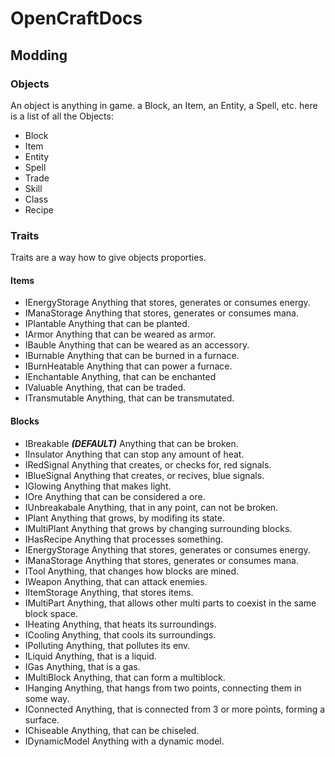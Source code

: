 # OpenCraftDocs
## Modding
### Objects
An object is anything in game. a Block, an Item, an Entity, a Spell, etc.
here is a list of all the Objects:
* Block
* Item
* Entity
* Spell
* Trade
* Skill
* Class
* Recipe

### Traits
Traits are a way how to give objects proporties.
#### Items
* IEnergyStorage
Anything that stores, generates or consumes energy.
* IManaStorage
Anything that stores, generates or consumes mana.
* IPlantable
Anything that can be planted.
* IArmor
Anything that can be weared as armor.
* IBauble
Anything that can be weared as an accessory.
* IBurnable
Anything that can be burned in a furnace.
* IBurnHeatable
Anything that can power a furnace.
* IEnchantable
Anything, that can be enchanted
* IValuable
Anything, that can be traded.
* ITransmutable
Anything, that can be transmutated.

#### Blocks
* IBreakable ***(DEFAULT)***
Anything that can be broken.
* IInsulator
Anything that can stop any amount of heat.
* IRedSignal
Anything that creates, or checks for, red signals.
* IBlueSignal
Anything that creates, or recives, blue signals.
* IGlowing
Anything that makes light.
* IOre
Anything that can be considered a ore.
* IUnbreakabale
Anything, that in any point, can not be broken.
* IPlant
Anything that grows, by modifing its state.
* IMultiPlant
Anything that grows by changing surrounding blocks.
* IHasRecipe
Anything that processes something. 
* IEnergyStorage
Anything that stores, generates or consumes energy.
* IManaStorage
Anything that stores, generates or consumes mana.
* ITool
Anything, that changes how blocks are mined.
* IWeapon
Anything, that can attack enemies.
* IItemStorage
Anything, that stores items.
* IMultiPart
Anything, that allows other multi parts to coexist in the same block space.
* IHeating
Anything, that heats its surroundings.
* ICooling
Anything, that cools its surroundings.
* IPolluting
Anything, that pollutes its env.
* ILiquid
Anything, that is a liquid.
* IGas
Anything, that is a gas.
* IMultiBlock
Anything, that can form a multiblock.
* IHanging
Anything, that hangs from two points, connecting them in some way.
* IConnected
Anything, that is connected from 3 or more points, forming a surface.
* IChiseable
Anything, that can be chiseled.
* IDynamicModel
Anything with a dynamic model.
